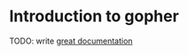 # Introduction to gopher

TODO: write [great documentation](http://jacobian.org/writing/what-to-write/)

